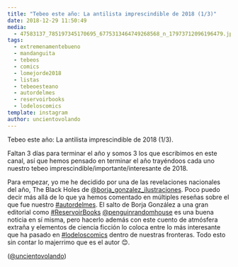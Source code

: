 ```yaml
---
title: "Tebeo este año: La antilista imprescindible de 2018 (1/3)"
date: 2018-12-29 11:50:49
media: 
  - 47583137_785197345170695_6775313464749268568_n_17973712096196479.jpg
tags: 
  - extremenamentebueno
  - mandanguita
  - tebeos
  - comics
  - lomejorde2018
  - listas
  - tebeoesteano
  - autordelmes
  - reservoirbooks
  - lodeloscomics
template: instagram
author: uncientovolando
---
```


Tebeo este año: La antilista imprescindible de 2018 (1/3).


Faltan 3 días para terminar el año y somos 3 los que escribimos en este canal, así que hemos pensado en terminar el año trayéndoos cada uno nuestro tebeo imprescindible/importante/interesante de 2018.


Para empezar, yo me he decidido por una de las revelaciones nacionales del año, The Black Holes de [@borja_gonzalez_ilustraciones](https://instagram.com/borja_gonzalez_ilustraciones). Poco puedo decir más allá de lo que ya hemos comentado en múltiples reseñas sobre el que fue nuestro [#autordelmes](/tags/autordelmes). El salto de Borja González a una gran editorial como [#ReservoirBooks](/tags/reservoirbooks) [@penguinrandomhouse](https://instagram.com/penguinrandomhouse) es una buena noticia en sí misma, pero hacerlo además con este cuento de atmósfera extraña y elementos de ciencia ficción lo coloca entre lo más interesante que ha pasado en [#lodeloscomics](/tags/lodeloscomics) dentro de nuestras fronteras. Todo esto sin contar lo majerrimo que es el autor 😊.


([@uncientovolando](https://instagram.com/uncientovolando))







